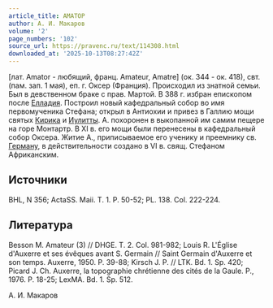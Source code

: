 ```yaml
---
article_title: АМАТОР
author: А. И. Макаров
volume: '2'
page_numbers: '102'
source_url: https://pravenc.ru/text/114308.html
downloaded_at: '2025-10-13T08:27:42Z'
---
```


[лат. Amator - любящий, франц. Amateur, Amatre] (ок. 344 - ок. 418), свт. (пам. зап. 1 мая), еп. г. Оксер (Франция). Происходил из знатной семьи. Был в девственном браке с прав. Мартой. В 388 г. избран епископом после [Елладия](https://pravenc.ru/text/Елладия.html). Построил новый кафедральный собор во имя первомученика Стефана; открыл в Антиохии и привез в Галлию мощи святых [Кирика](https://pravenc.ru/text/Кирик.html) и [Иулитты](https://pravenc.ru/text/Иулитты.html). А. похоронен в выкопанной им самим пещере на горе Монтартр. В XI в. его мощи были перенесены в кафедральный собор Оксера. Житие А., приписываемое его ученику и преемнику св. [Герману](https://pravenc.ru/text/Герману.html), в действительности создано в VI в. свящ. Стефаном Африканским.

## Источники

BHL, N 356; ActaSS. Maii. T. 1. P. 50-52; PL. 138. Col. 222-224.

## Литература

Besson M. Amateur (3) // DHGE. T. 2. Col. 981-982; Louis R. L'Église d'Auxerre et ses évêques avant S. Germain // Saint Germain d'Auxerre et son temps. Auxerre, 1950. P. 39-88; Kirsch J. P. // LTK. Bd. 1. Sp. 420; Picard J. Ch. Auxerre, la topographie chrétienne des cités de la Gaule. P., 1976. P. 18-25; LexMA. Bd. 1. Sp. 512.

А. И. Макаров
